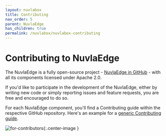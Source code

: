 ```yaml
---
layout: nuvlabox
title: Contributing
nav_order: 5
parent: NuvlaEdge
has_children: true
permalink: /nuvlabox/nuvlabox-contributing
---
```


Contributing to NuvlaEdge
========

The NuvlaEdge is a fully open-source project - [NuvlaEdge in GitHub](https://github.com/nuvlabox/) - with all its components licensed under Apache 2.0.

If you'd like to participate in the development of the NuvlaEdge, either by writing new code or simply reporting issues and feature requests, you are free and encouraged to do so. 

For each NuvlaEdge component, you'll find a Contributing guide within the respective GitHub repository. Here's an example for a [generic Contributing guide](https://github.com/nuvlabox/agent/blob/master/CONTRIBUTING.md).

![for-contributors](/assets/img/uncle-sam.png){:.center-image }
